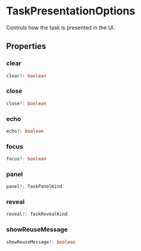 # TaskPresentationOptions

Controls how the task is presented in the UI.

## Properties

### clear

```typescript
clear?: boolean
```

### close

```typescript
close?: boolean
```

### echo

```typescript
echo?: boolean
```

### focus

```typescript
focus?: boolean
```

### panel

```typescript
panel?: TaskPanelKind
```

### reveal

```typescript
reveal?: TaskRevealKind
```

### showReuseMessage

```typescript
showReuseMessage?: boolean
```

